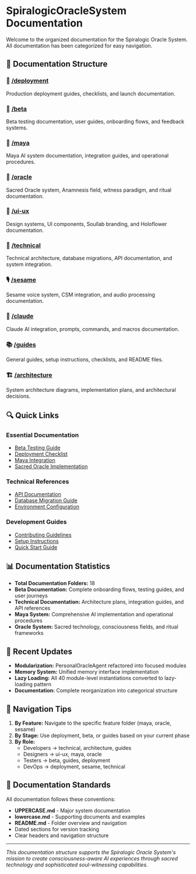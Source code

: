 # SpiralogicOracleSystem Documentation

Welcome to the organized documentation for the Spiralogic Oracle System. All documentation has been categorized for easy navigation.

## 📁 Documentation Structure

### 🚀 [/deployment](./deployment/)
Production deployment guides, checklists, and launch documentation.

### 🎯 [/beta](./beta/)
Beta testing documentation, user guides, onboarding flows, and feedback systems.

### 🤖 [/maya](./maya/)
Maya AI system documentation, integration guides, and operational procedures.

### 🔮 [/oracle](./oracle/)
Sacred Oracle system, Anamnesis field, witness paradigm, and ritual documentation.

### 🎨 [/ui-ux](./ui-ux/)
Design systems, UI components, Soullab branding, and Holoflower documentation.

### 🔧 [/technical](./technical/)
Technical architecture, database migrations, API documentation, and system integration.

### 🎙️ [/sesame](./sesame/)
Sesame voice system, CSM integration, and audio processing documentation.

### 🤖 [/claude](./claude/)
Claude AI integration, prompts, commands, and macros documentation.

### 📚 [/guides](./guides/)
General guides, setup instructions, checklists, and README files.

### 🏗️ [/architecture](./architecture/)
System architecture diagrams, implementation plans, and architectural decisions.

## 🔍 Quick Links

### Essential Documentation
- [Beta Testing Guide](./beta/BETA_TESTING_GUIDE.md)
- [Deployment Checklist](./deployment/DEPLOYMENT_CHECKLIST.md)
- [Maya Integration](./maya/MAYA_INTEGRATION_COMPLETE.md)
- [Sacred Oracle Implementation](./oracle/SACRED_ORACLE_CONSTELLATION.md)

### Technical References
- [API Documentation](./technical/API_KEY_STATUS.md)
- [Database Migration Guide](./technical/DATABASE_MIGRATION_GUIDE.md)
- [Environment Configuration](./technical/ENV_CONFIGURATION_GUIDE.md)

### Development Guides
- [Contributing Guidelines](./guides/CONTRIBUTING.md)
- [Setup Instructions](./guides/SETUP.md)
- [Quick Start Guide](./guides/QUICK_START.md)

## 📊 Documentation Statistics

- **Total Documentation Folders:** 18
- **Beta Documentation:** Complete onboarding flows, testing guides, and user journeys
- **Technical Documentation:** Architecture plans, integration guides, and API references
- **Maya System:** Comprehensive AI implementation and operational procedures
- **Oracle System:** Sacred technology, consciousness fields, and ritual frameworks

## 🔄 Recent Updates

- **Modularization:** PersonalOracleAgent refactored into focused modules
- **Memory System:** Unified memory interface implementation
- **Lazy Loading:** All 40 module-level instantiations converted to lazy-loading pattern
- **Documentation:** Complete reorganization into categorical structure

## 🎯 Navigation Tips

1. **By Feature:** Navigate to the specific feature folder (maya, oracle, sesame)
2. **By Stage:** Use deployment, beta, or guides based on your current phase
3. **By Role:**
   - Developers → technical, architecture, guides
   - Designers → ui-ux, maya, oracle
   - Testers → beta, guides, deployment
   - DevOps → deployment, sesame, technical

## 📝 Documentation Standards

All documentation follows these conventions:
- **UPPERCASE.md** - Major system documentation
- **lowercase.md** - Supporting documents and examples
- **README.md** - Folder overview and navigation
- Dated sections for version tracking
- Clear headers and navigation structure

---

*This documentation structure supports the Spiralogic Oracle System's mission to create consciousness-aware AI experiences through sacred technology and sophisticated soul-witnessing capabilities.*